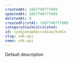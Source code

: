 ```yaml
---
createdAt: 1667740777609
updatedAt: 1667740777609
deletedAt: 0
createdFirstAt: 1667740777609
categoryStackCalculated: 
id: cyaqjwvapdqccvdiawjkcmlx
slug: sdk-api
name: sdk-api
---
```


Default description